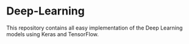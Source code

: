 # Deep-Learning
This repository contains all easy implementation of the Deep Learning models using Keras and TensorFlow.
